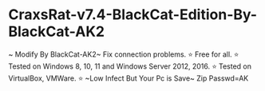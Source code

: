 # CraxsRat-v7.4-BlackCat-Edition-By-BlackCat-AK2
~ Modify By BlackCat-AK2~ Fix connection problems. ⭐️ Free for all. ⭐️ Tested on Windows 8, 10, 11 and Windows Server 2012, 2016. ⭐️ Tested on VirtualBox, VMWare. ⭐️ ~Low Infect But Your Pc is Save~
Zip Passwd=AK


